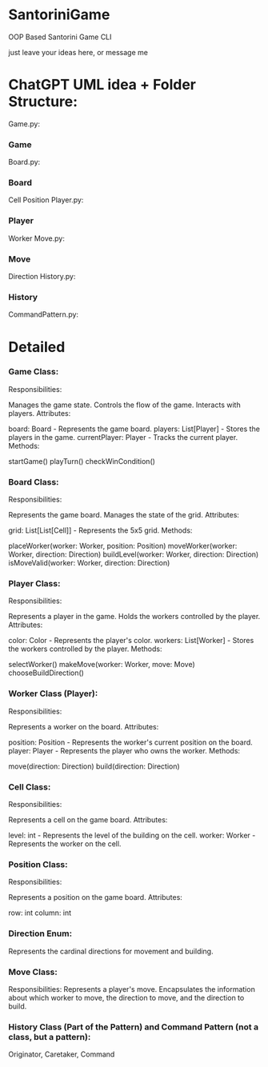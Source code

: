 # SantoriniGame
OOP Based Santorini Game CLI

just leave your ideas here, or message me

# ChatGPT UML idea + Folder Structure:

Game.py:

### Game
Board.py:

### Board
Cell
Position
Player.py:

### Player
Worker
Move.py:

### Move
Direction
History.py:

### History
CommandPattern.py:

# Detailed
### Game Class:

Responsibilities:

Manages the game state.
Controls the flow of the game.
Interacts with players.
Attributes:

board: Board - Represents the game board.
players: List[Player] - Stores the players in the game.
currentPlayer: Player - Tracks the current player.
Methods:

startGame()
playTurn()
checkWinCondition()

### Board Class:

Responsibilities:

Represents the game board.
Manages the state of the grid.
Attributes:

grid: List[List[Cell]] - Represents the 5x5 grid.
Methods:

placeWorker(worker: Worker, position: Position)
moveWorker(worker: Worker, direction: Direction)
buildLevel(worker: Worker, direction: Direction)
isMoveValid(worker: Worker, direction: Direction)

### Player Class:

Responsibilities:

Represents a player in the game.
Holds the workers controlled by the player.
Attributes:

color: Color - Represents the player's color.
workers: List[Worker] - Stores the workers controlled by the player.
Methods:

selectWorker()
makeMove(worker: Worker, move: Move)
chooseBuildDirection()

### Worker Class (Player):

Responsibilities:

Represents a worker on the board.
Attributes:

position: Position - Represents the worker's current position on the board.
player: Player - Represents the player who owns the worker.
Methods:

move(direction: Direction)
build(direction: Direction)

### Cell Class:

Responsibilities:

Represents a cell on the game board.
Attributes:

level: int - Represents the level of the building on the cell.
worker: Worker - Represents the worker on the cell.

### Position Class:

Responsibilities:

Represents a position on the game board.
Attributes:

row: int
column: int

### Direction Enum:

Represents the cardinal directions for movement and building.

### Move Class:

Responsibilities:
Represents a player's move.
Encapsulates the information about which worker to move, the direction to move, and the direction to build.

### History Class (Part of the Pattern) and Command Pattern (not a class, but a pattern):
Originator, Caretaker, Command

